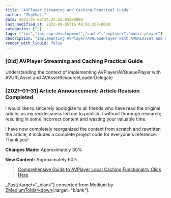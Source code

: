 ```yaml
---
title: "AVPlayer Streaming and Caching Practical Guide"
author: "ZhgChgLi"
date: 2021-01-05T14:27:52.843+0000
last_modified_at: 2023-08-05T16:48:56.267+0000
categories: [""]
tags: ["ios","ios-app-development","cache","avplayer","music-player"]
description: "Implementing AVPlayer/AVQueuePlayer with AVURLAsset and achieving streaming music/video while caching using AVAssetResourceLoaderDelegate"
render_with_liquid: false
---
```


### \[Old\] AVPlayer Streaming and Caching Practical Guide

Understanding the context of implementing AVPlayer/AVQueuePlayer with AVURLAsset and AVAssetResourceLoaderDelegate

### \[2021–01–31\] Article Announcement: Article Revision Completed

I would like to sincerely apologize to all friends who have read the original article, as my recklessness led me to publish it without thorough research; resulting in some incorrect content and wasting your valuable time.

I have now completely reorganized the context from scratch and rewritten the article; it includes a complete project code for everyone's reference. Thank you!

**Changes Made:** Approximately 30%

**New Content:** Approximately 60%


> [Comprehensive Guide to AVPlayer Local Caching Functionality Click Here](../6ce488898003/) 







_[Post](https://blog.zhgchg.li/avplayer-%E9%82%8A%E6%92%AD%E9%82%8A-cache-%E5%AF%A6%E6%88%B0-ee47f8f1e2d2){:target="_blank"} converted from Medium by [ZMediumToMarkdown](https://github.com/ZhgChgLi/ZMediumToMarkdown){:target="_blank"}._
